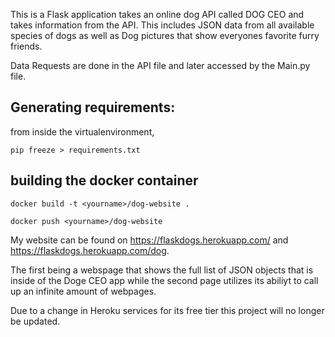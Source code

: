 This is a Flask application takes an online dog API called DOG CEO and takes information from the API. This includes
JSON data from all available species of dogs as well as Dog pictures that show everyones favorite furry friends.

Data Requests are done in the API file and later accessed by the Main.py file. 


## Generating requirements:

from inside the virtualenvironment, 

```
pip freeze > requirements.txt
```

## building the docker container
```
docker build -t <yourname>/dog-website .

docker push <yourname>/dog-website
```

My website can be found on https://flaskdogs.herokuapp.com/ and https://flaskdogs.herokuapp.com/dog.

The first being a webspage that shows the full list of JSON objects that is inside of the Doge CEO app while the second page
utilizes its abiliyt to call up an infinite amount of webpages.

Due to a change in Heroku services for its free tier this project will no longer be updated.

